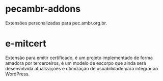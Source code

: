 # pecambr-addons
Extensões personalizadas para pec.ambr.org.br.

# e-mitcert
Extensão para emitir certificado, é um projeto implementado de forma amadora por tercerceiros, é um modelo de escorpo que ainda será desenvolvida atualizações e otimização de usuabilidade para integrar ao WordPress.
